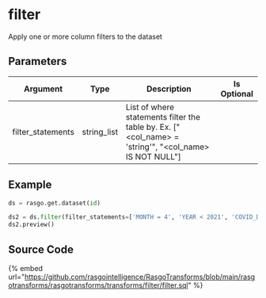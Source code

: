 

# filter

Apply one or more column filters to the dataset

## Parameters

|     Argument      |    Type     |                                              Description                                              | Is Optional |
| ----------------- | ----------- | ----------------------------------------------------------------------------------------------------- | ----------- |
| filter_statements | string_list | List of where statements filter the table by. Ex. ["<col_name> = 'string'", "<col_name> IS NOT NULL"] |             |


## Example

```python
ds = rasgo.get.dataset(id)

ds2 = ds.filter(filter_statements=['MONTH = 4', 'YEAR < 2021', 'COVID_DEATHS IS NOT NULL']
ds2.preview()
```

## Source Code

{% embed url="https://github.com/rasgointelligence/RasgoTransforms/blob/main/rasgotransforms/rasgotransforms/transforms/filter/filter.sql" %}


